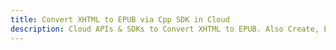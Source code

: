 ---title: Convert XHTML to EPUB via Cpp SDK in Clouddescription: Cloud APIs & SDKs to Convert XHTML to EPUB. Also Create, Edit & Render Microsoft Word & OpenOffice documents in the Cloud.---
